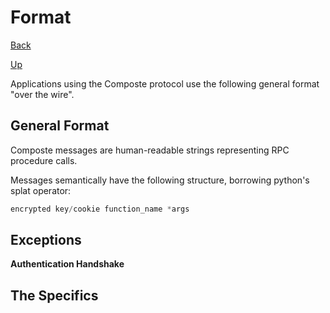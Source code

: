 # Format

[Back](index.md)

[Up](../index.md)

Applications using the Composte protocol use the following general format
"over the wire".

## General Format

Composte messages are human-readable strings representing RPC procedure calls.

Messages semantically have the following structure, borrowing python's splat
operator:

```python
encrypted key/cookie function_name *args
```

## Exceptions

__Authentication Handshake__

## The Specifics



